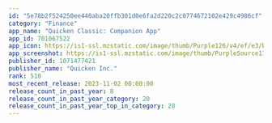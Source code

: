 ```yaml
---
id: "5e78b2f524250ee440aba20ffb301d0e6fa2d220c2c0774672102e429c4986cf"
category: "Finance"
app_name: "Quicken Classic: Companion App"
app_id: 701067522
app_icon: https://is1-ssl.mzstatic.com/image/thumb/Purple126/v4/ef/e3/b1/efe3b15c-c86f-4e4a-f38d-75613cefa6ad/AppIcon-0-0-1x_U007emarketing-0-0-0-7-0-0-sRGB-0-0-0-GLES2_U002c0-512MB-85-220-0-0.png/1024x1024bb.png
app_screenshot: https://is1-ssl.mzstatic.com/image/thumb/PurpleSource116/v4/09/0b/f6/090bf68c-ff00-9f19-2f45-06347ab7f356/adf68b41-3886-4c51-808b-214b0894bc6f_Panel_1_iOS.png/1242x2208bb.png
publisher_id: 1071477421
publisher_name: "Quicken Inc."
rank: 510
most_recent_release: 2023-11-02 00:00:00
release_count_in_past_year: 8
release_count_in_past_year_category: 20
release_count_in_past_year_top_in_category: 28
---
```

